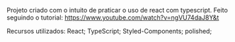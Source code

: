 Projeto criado com o intuito de praticar o uso de react com typescript.
Feito seguindo o tutorial: https://www.youtube.com/watch?v=ngVU74daJ8Y&t

Recursos utilizados:
React;
TypeScript;
Styled-Components;
polished;